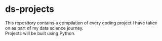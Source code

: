 # ds-projects
This repository contains a compilation of every coding project I have taken on as part of my data science journey.  
Projects will be built using Python. 

